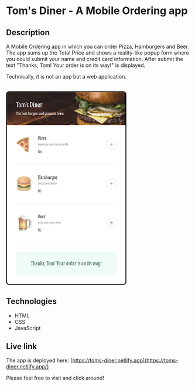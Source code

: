 # Tom's Diner - A Mobile Ordering app

## Description
A Mobile Ordering app in which you can order Pizza, Hamburgers and Beer. The app sums up the Total Price and shows a reality-like popup form where you could submit your name and credit card information. After submit the text "Thanks, Tom! Your order is on its way!" is displayed.

Technically, it is not an app but a web application.

<br/>
<img src="toms-diner.png" alt="Screenshot." width="330px"/>

## Technologies
- HTML
- CSS
- JavaScript

## Live link
The app is deployed here:
[https://toms-diner.netlify.app](https://toms-diner.netlify.app/)

Please feel free to visit and click around!
